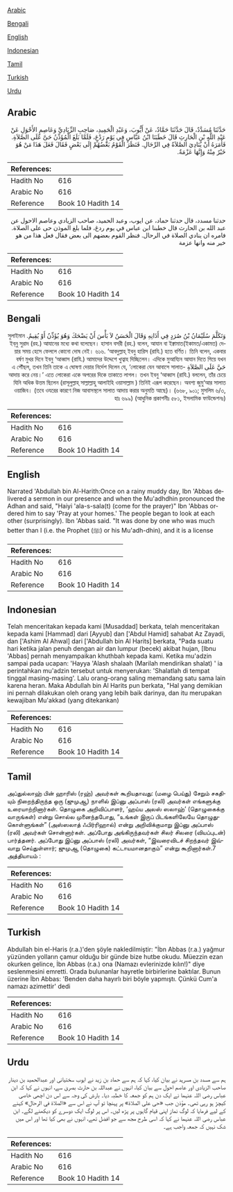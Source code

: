 [Arabic](#arabic)

[Bengali](#bengali)

[English](#english)

[Indonesian](#indonesian)

[Tamil](#tamil)

[Turkish](#turkish)

[Urdu](#urdu)

## Arabic


<div dir="rtl" lang="ar" style={{fontSize:'larger',backgroundColor:'#f8f9fa',padding:20}}>
حَدَّثَنَا مُسَدَّدٌ، قَالَ حَدَّثَنَا حَمَّادٌ، عَنْ أَيُّوبَ، وَعَبْدِ الْحَمِيدِ، صَاحِبِ الزِّيَادِيِّ وَعَاصِمٍ الأَحْوَلِ عَنْ عَبْدِ اللَّهِ بْنِ الْحَارِثِ قَالَ خَطَبَنَا ابْنُ عَبَّاسٍ فِي يَوْمٍ رَدْغٍ، فَلَمَّا بَلَغَ الْمُؤَذِّنُ حَىَّ عَلَى الصَّلاَةِ‏.‏ فَأَمَرَهُ أَنْ يُنَادِيَ الصَّلاَةُ فِي الرِّحَالِ‏.‏ فَنَظَرَ الْقَوْمُ بَعْضُهُمْ إِلَى بَعْضٍ فَقَالَ فَعَلَ هَذَا مَنْ هُوَ خَيْرٌ مِنْهُ وَإِنَّهَا عَزْمَةٌ‏.‏
</div>
<div style={{backgroundColor:'#f8f9fa',padding:20, marginBottom: 10}}><table> <thead> <tr> <th>References:</th> <th></th> </tr> </thead> <tbody><tr><td>Hadith No</td><td>616</td></tr><tr><td>Arabic No</td><td>616</td></tr><tr><td>Reference</td><td>Book 10 Hadith 14</td></tr></tbody></table></div>


<div dir="rtl" lang="ar" style={{fontSize:'larger',backgroundColor:'#f8f9fa',padding:20}}>
حدثنا مسدد، قال حدثنا حماد، عن ايوب، وعبد الحميد، صاحب الزيادي وعاصم الاحول عن عبد الله بن الحارث قال خطبنا ابن عباس في يوم ردغ، فلما بلغ الموذن حى على الصلاة. فامره ان ينادي الصلاة في الرحال. فنظر القوم بعضهم الى بعض فقال فعل هذا من هو خير منه وانها عزمة
</div>
<div style={{backgroundColor:'#f8f9fa',padding:20, marginBottom: 10}}><table> <thead> <tr> <th>References:</th> <th></th> </tr> </thead> <tbody><tr><td>Hadith No</td><td>616</td></tr><tr><td>Arabic No</td><td>616</td></tr><tr><td>Reference</td><td>Book 10 Hadith 14</td></tr></tbody></table></div>

## Bengali


<div dir="rtl" lang="bn" style={{fontSize:'larger',backgroundColor:'#f8f9fa',padding:20}}>
وَتَكَلَّمَ سُلَيْمَانُ بْنُ صُرَدٍ فِي أَذَانِهِ وَقَالَ الْحَسَنُ لاَ بَأْسَ أَنْ يَضْحَكَ وَهُوَ يُؤَذِّنُ أَوْ يُقِيمُ. সুলাইমান ইব্‌নু সুরাদ (রহ.) আযানের মধ্যে কথা বলেছেন। হাসান বসরী (রহ.) বলেন, আযান বা ইক্বামাত(ইকামত/একামত) দেয়ার সময় হেসে ফেললে কোনো দোষ নেই। ৬১৬. ‘আবদুল্লাহ্ ইবনু হারিস (রাযি.) হতে বর্ণিত। তিনি বলেন, একবার বর্ষণ মুখর দিনে ইবনু ‘আব্বাস (রাযি.) আমাদের উদ্দেশে খুত্বাহ দিচ্ছিলেন। এদিকে মুআয্যিন আযান দিতে গিয়ে যখন حَيَّ عَلَى الصَّلاَةِ -এ পৌঁছল, তখন তিনি তাকে এ ঘোষণা দেয়ার নির্দেশ দিলেন যে, ‘লোকেরা যেন আবাসে সালাত আদায় করে নেয়।’ এতে লোকেরা একে অপরের দিকে তাকাতে লাগল। তখন ইবনু ‘আব্বাস (রাযি.) বললেন, তাঁর চেয়ে যিনি অধিক উত্তম ছিলেন (রাসূলুল্লাহ্ সাল্লাল্লাহু আলাইহি ওয়াসাল্লাম ) তিনিই এরূপ করেছেন। অবশ্য জুমু‘আর সালাত ওয়াজিব। (তবে ওযরের কারণে নিজ আবাসস্থলে সালাত আদায় করার অনুমতি আছে)। (৬৬৮, ৯০১; মুসলিম ৬/৩, হাঃ ৬৯৯) (আধুনিক প্রকাশনীঃ ৫৮১, ইসলামিক ফাউন্ডেশনঃ)
</div>
<div style={{backgroundColor:'#f8f9fa',padding:20, marginBottom: 10}}><table> <thead> <tr> <th>References:</th> <th></th> </tr> </thead> <tbody><tr><td>Hadith No</td><td>616</td></tr><tr><td>Arabic No</td><td>616</td></tr><tr><td>Reference</td><td>Book 10 Hadith 14</td></tr></tbody></table></div>

## English


<div dir="ltr" lang="en" style={{fontSize:'larger',backgroundColor:'#f8f9fa',padding:20}}>
Narrated 'Abdullah bin Al-Harith:Once on a rainy muddy day, Ibn 'Abbas delivered a sermon in our presence and when the Mu'adhdhin pronounced the Adhan and said, "Haiyi 'ala-s-sala(t) (come for the prayer)" Ibn 'Abbas ordered him to say 'Pray at your homes.' The people began to look at each other (surprisingly). Ibn 'Abbas said. "It was done by one who was much better than I (i.e. the Prophet (ﷺ) or his Mu'adh-dhin), and it is a license
</div>
<div style={{backgroundColor:'#f8f9fa',padding:20, marginBottom: 10}}><table> <thead> <tr> <th>References:</th> <th></th> </tr> </thead> <tbody><tr><td>Hadith No</td><td>616</td></tr><tr><td>Arabic No</td><td>616</td></tr><tr><td>Reference</td><td>Book 10 Hadith 14</td></tr></tbody></table></div>

## Indonesian


<div dir="ltr" lang="id" style={{fontSize:'larger',backgroundColor:'#f8f9fa',padding:20}}>
Telah menceritakan kepada kami [Musaddad] berkata, telah menceritakan kepada kami [Hammad] dari [Ayyub] dan ['Abdul Hamid] sahabat Az Zayadi, dan ['Ashim Al Ahwal] dari ['Abdullah bin Al Harits] berkata, "Pada suatu hari ketika jalan penuh dengan air dan lumpur (becek) akibat hujan, [Ibnu 'Abbas] pernah menyampaikan khuthbah kepada kami. Ketika mu'adzin sampai pada ucapan: 'Hayya 'Alash shalaah (Marilah mendirikan shalat) ' ia perintahkan mu'adzin tersebut untuk menyerukan: 'Shalatlah di tempat tinggal masing-masing'. Lalu orang-orang saling memandang satu sama lain karena heran. Maka Abdullah bin Al Harits pun berkata, "Hal yang demikian ini pernah dilakukan oleh orang yang lebih baik darinya, dan itu merupakan kewajiban Mu'akkad (yang ditekankan)
</div>
<div style={{backgroundColor:'#f8f9fa',padding:20, marginBottom: 10}}><table> <thead> <tr> <th>References:</th> <th></th> </tr> </thead> <tbody><tr><td>Hadith No</td><td>616</td></tr><tr><td>Arabic No</td><td>616</td></tr><tr><td>Reference</td><td>Book 10 Hadith 14</td></tr></tbody></table></div>

## Tamil


<div dir="ltr" lang="ta" style={{fontSize:'larger',backgroundColor:'#f8f9fa',padding:20}}>
அப்துல்லாஹ் பின் ஹாரிஸ் (ரஹ்) அவர்கள் கூறியதாவது: (மழை பெய்து) சேறும் சகதியும் நிறைந்திருந்த ஒரு (ஜுமுஆ) நாளில் இப்னு அப்பாஸ் (ரலி) அவர்கள் எங்களுக்கு உரையாற்றினார்கள். தொழுகை அறிவிப்பாளர், ‘ஹய்ய அலஸ் ஸலாஹ்’ (தொழுகைக்கு வாருங்கள்) என்று சொல்ல முனைந்தபோது, “உங்கள் இருப் பிடங்களிலேயே தொழுதுகொள்ளுங்கள்” (அஸ்ஸலாத் ஃபிர்ரிஹால்) என்று அறிவிக்குமாறு இப்னு அப்பாஸ் (ரலி) அவர்கள் சொன்னார்கள். அப்போது அங்கிருந்தவர்கள் சிலர் சிலரை (வியப்புடன்) பார்த்தனர். அப்போது இப்னு அப்பாஸ் (ரலி) அவர்கள், “இவரைவிடச் சிறந்தவர் இவ்வாறு செய்துள்ளார்; ஜுமுஆ (தொழுகை) கட்டாயமானதாகும்” என்று கூறினார்கள்.7 அத்தியாயம் :
</div>
<div style={{backgroundColor:'#f8f9fa',padding:20, marginBottom: 10}}><table> <thead> <tr> <th>References:</th> <th></th> </tr> </thead> <tbody><tr><td>Hadith No</td><td>616</td></tr><tr><td>Arabic No</td><td>616</td></tr><tr><td>Reference</td><td>Book 10 Hadith 14</td></tr></tbody></table></div>

## Turkish


<div dir="ltr" lang="tr" style={{fontSize:'larger',backgroundColor:'#f8f9fa',padding:20}}>
Abdullah bin el-Haris (r.a.)'den şöyle nakledilmiştir: "İbn Abbas (r.a.) yağmur yüzünden yolların çamur olduğu bir günde bize hutbe okudu. Müezzin ezan okurken gelince, İbn Abbas (r.a.) ona (Namazı evlerinizde kılın!)" diye seslenmesini emretti. Orada bulunanlar hayretle birbirlerine baktılar. Bunun üzerine İbn Abbas: 'Benden daha hayırlı biri böyle yapmıştı. Çünkü Cum'a namazı azimettir' dedi
</div>
<div style={{backgroundColor:'#f8f9fa',padding:20, marginBottom: 10}}><table> <thead> <tr> <th>References:</th> <th></th> </tr> </thead> <tbody><tr><td>Hadith No</td><td>616</td></tr><tr><td>Arabic No</td><td>616</td></tr><tr><td>Reference</td><td>Book 10 Hadith 14</td></tr></tbody></table></div>

## Urdu


<div dir="rtl" lang="ur" style={{fontSize:'larger',backgroundColor:'#f8f9fa',padding:20}}>
ہم سے مسدد بن مسرہد نے بیان کیا، کہا کہ ہم سے حماد بن زید نے ایوب سختیانی اور عبدالحمید بن دینار صاحب الزیادی اور عاصم احول سے بیان کیا، انہوں نے عبداللہ بن حارث بصریٰ سے، انہوں نے کہا کہ ابن عباس رضی اللہ عنہما نے ایک دن ہم کو جمعہ کا خطبہ دیا۔ بارش کی وجہ سے اس دن اچھی خاصی کیچڑ ہو رہی تھی۔ مؤذن جب «حى على الصلاة‏» پر پہنچا تو آپ نے اس سے «الصلاة في الرحال‏» کہنے کے لیے فرمایا کہ لوگ نماز اپنی قیام گاہوں پر پڑھ لیں۔ اس پر لوگ ایک دوسرے کو دیکھنے لگے۔ ابن عباس رضی اللہ عنہما نے کہا کہ اسی طرح مجھ سے جو افضل تھے، انہوں نے بھی کیا تھا اور اس میں شک نہیں کہ جمعہ واجب ہے۔
</div>
<div style={{backgroundColor:'#f8f9fa',padding:20, marginBottom: 10}}><table> <thead> <tr> <th>References:</th> <th></th> </tr> </thead> <tbody><tr><td>Hadith No</td><td>616</td></tr><tr><td>Arabic No</td><td>616</td></tr><tr><td>Reference</td><td>Book 10 Hadith 14</td></tr></tbody></table></div>